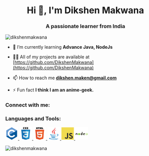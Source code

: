 <h1 align="center">Hi 👋, I'm Dikshen Makwana</h1>
<h3 align="center">A passionate learner from India</h3>

<p align="left"> <img src="https://komarev.com/ghpvc/?username=dikshenmakwana&label=Profile%20views&color=0e75b6&style=flat" alt="dikshenmakwana" /> </p>

- 🌱 I’m currently learning **Advance Java, NodeJs**

- 👨‍💻 All of my projects are available at [https://github.com/DikshenMakwana](https://github.com/DikshenMakwana)

- 📫 How to reach me **dikshen.maken@gmail.com**

- ⚡ Fun fact **I think I am an anime-geek.**

<h3 align="left">Connect with me:</h3>
<p align="left">
</p>

<h3 align="left">Languages and Tools:</h3>
<p align="left"> <a href="https://www.cprogramming.com/" target="_blank" rel="noreferrer"> <img src="https://raw.githubusercontent.com/devicons/devicon/master/icons/c/c-original.svg" alt="c" width="40" height="40"/> </a> <a href="https://www.w3schools.com/css/" target="_blank" rel="noreferrer"> <img src="https://raw.githubusercontent.com/devicons/devicon/master/icons/css3/css3-original-wordmark.svg" alt="css3" width="40" height="40"/> </a> <a href="https://www.w3.org/html/" target="_blank" rel="noreferrer"> <img src="https://raw.githubusercontent.com/devicons/devicon/master/icons/html5/html5-original-wordmark.svg" alt="html5" width="40" height="40"/> </a> <a href="https://www.java.com" target="_blank" rel="noreferrer"> <img src="https://raw.githubusercontent.com/devicons/devicon/master/icons/java/java-original.svg" alt="java" width="40" height="40"/> </a> <a href="https://developer.mozilla.org/en-US/docs/Web/JavaScript" target="_blank" rel="noreferrer"> <img src="https://raw.githubusercontent.com/devicons/devicon/master/icons/javascript/javascript-original.svg" alt="javascript" width="40" height="40"/> </a> <a href="https://nodejs.org" target="_blank" rel="noreferrer"> <img src="https://raw.githubusercontent.com/devicons/devicon/master/icons/nodejs/nodejs-original-wordmark.svg" alt="nodejs" width="40" height="40"/> </a> </p>

<p><img align="center" src="https://github-readme-stats.vercel.app/api/top-langs?username=dikshenmakwana&show_icons=true&locale=en&layout=compact" alt="dikshenmakwana" /></p>
